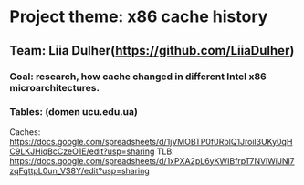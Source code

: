 # Project theme: x86 cache history
## Team: Liia Dulher(https://github.com/LiiaDulher)
### Goal: research, how cache changed in different Intel x86 microarchitectures.

### Tables: (domen ucu.edu.ua)
Caches: https://docs.google.com/spreadsheets/d/1jVMOBTP0f0RblQ1Jroil3UKy0qHC9LKJHiqBcCzeO1E/edit?usp=sharing
TLB: https://docs.google.com/spreadsheets/d/1xPXA2pL6yKWIBfrpT7NVlWiJNl7zqFqttpL0un_VS8Y/edit?usp=sharing
